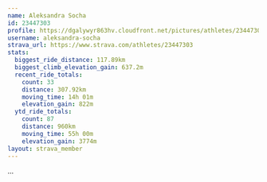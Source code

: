 ```yaml
---
name: Aleksandra Socha
id: 23447303
profile: https://dgalywyr863hv.cloudfront.net/pictures/athletes/23447303/14745546/4/large.jpg
username: aleksandra-socha
strava_url: https://www.strava.com/athletes/23447303
stats:
  biggest_ride_distance: 117.89km
  biggest_climb_elevation_gain: 637.2m
  recent_ride_totals:
    count: 33
    distance: 307.92km
    moving_time: 14h 01m
    elevation_gain: 822m
  ytd_ride_totals:
    count: 87
    distance: 960km
    moving_time: 55h 00m
    elevation_gain: 3774m
layout: strava_member
--- 
```

...
